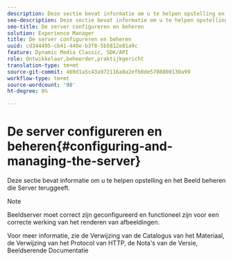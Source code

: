 ```yaml
---
description: Deze sectie bevat informatie om u te helpen opstelling en het Beeld beheren die Server teruggeeft.
seo-description: Deze sectie bevat informatie om u te helpen opstelling en het Beeld beheren die Server teruggeeft.
seo-title: De server configureren en beheren
solution: Experience Manager
title: De server configureren en beheren
uuid: cd344495-cb41-440e-b3f8-5b5812e81a9c
feature: Dynamic Media Classic, SDK/API
role: Ontwikkelaar,beheerder,praktijkgericht
translation-type: tm+mt
source-git-commit: 469d1a5c43a972116a8a2efb0de5708800130a99
workflow-type: tm+mt
source-wordcount: '98'
ht-degree: 0%

---
```



# De server configureren en beheren{#configuring-and-managing-the-server}

Deze sectie bevat informatie om u te helpen opstelling en het Beeld beheren die Server teruggeeft.

>[!NOTE]
>
>Beeldserver moet correct zijn geconfigureerd en functioneel zijn voor een correcte werking van het renderen van afbeeldingen.

Voor meer informatie, zie de Verwijzing van de Catalogus van het Materiaal, de Verwijzing van het Protocol van HTTP, de Nota&#39;s van de Versie, Beeldserende Documentatie
